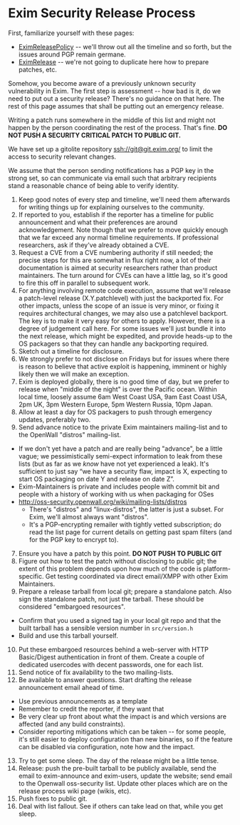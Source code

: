 Exim Security Release Process
=============================

First, familiarize yourself with these pages:

 * [EximReleasePolicy](EximReleasePolicy) -- we'll throw out all the timeline
   and so forth, but the issues around PGP remain germane.
 * [EximRelease](EximRelease) -- we're not going to duplicate here how to
   prepare patches, etc.

Somehow, you become aware of a previously unknown security vulnerability in
Exim.  The first step is assessment -- how bad is it, do we need to put out a
security release?  There's no guidance on that here.  The rest of this page
assumes that shall be putting out an emergency release.

Writing a patch runs somewhere in the middle of this list and might not happen
by the person coordinating the rest of the process.  That's fine.  **DO NOT
PUSH A SECURITY CRITICAL PATCH TO PUBLIC GIT.**

We have set up a gitolite repository <ssh://git@git.exim.org/> to limit the access to 
security relevant changes.

We assume that the person sending notifications has a PGP key in the strong
set, so can communicate via email such that arbitrary recipients stand a
reasonable chance of being able to verify identity.

1. Keep good notes of every step and timeline, we'll need them afterwards for
   writing things up for explaining ourselves to the community.
2. If reported to you, establish if the reporter has a timeline for public
   announcement and what their preferences are around acknowledgement.  Note
   though that we prefer to move quickly enough that we far exceed any normal
   timeline requirements.  If professional researchers, ask if they've already
   obtained a CVE.
3. Request a CVE from a CVE numbering authority if still needed; the precise
   steps for this are somewhat in flux right now, a lot of their documentation
   is aimed at security researchers rather than product maintainers.  The turn
   around for CVEs can have a little lag, so it's good to fire this off in
   parallel to subsequent work.
4. For anything involving remote code execution, assume that we'll release a
   patch-level release (X.Y.patchlevel) with just the backported fix.  For
   other impacts, unless the scope of an issue is very minor, or fixing it
   requires architectural changes, we may also use a patchlevel backport.  The
   key is to make it very easy for others to apply.  However, there is a
   degree of judgement call here.  For some issues we'll just bundle it into
   the next release, which might be expedited, and provide heads-up to the OS
   packagers so that they can handle any backporting required.
5. Sketch out a timeline for disclosure.
  1. We strongly prefer to not disclose on Fridays but for issues where there
     is reason to believe that active exploit is happening, imminent or highly
     likely then we will make an exception.
  2. Exim is deployed globally, there is no good time of day, but we prefer to
     release when "middle of the night" is over the Pacific ocean.  Within
     local time, loosely assume 6am West Coast USA, 9am East Coast USA, 2pm
     UK, 3pm Western Europe, 5pm Western Russia, 10pm Japan.
  3. Allow at least a day for OS packagers to push through emergency updates,
     preferably two.
6. Send advance notice to the private Exim maintainers mailing-list and to the
   OpenWall "distros" mailing-list.
  * If we don't yet have a patch and are really being "advance", be a little
    vague; we pessimistically semi-expect information to leak from these lists
    (but as far as we _know_ have not yet experienced a leak).  It's
    sufficient to just say “we have a security flaw, impact is X, expecting to
    start OS packaging on date Y and release on date Z”.
  * Exim-Maintainers is private and includes people with commit bit and people
    with a history of working with us when packaging for OSes
  * <http://oss-security.openwall.org/wiki/mailing-lists/distros>
    + There's "distros" and "linux-distros", the latter is just a subset.  For
      Exim, we'll almost always want "distros".
    + It's a PGP-encrypting remailer with tightly vetted subscription; do read
      the list page for current details on getting past spam filters (and for
      the PGP key to encrypt to).
7. Ensure you have a patch by this point.  **DO NOT PUSH TO PUBLIC GIT**
8. Figure out how to test the patch without disclosing to public git; the
   extent of this problem depends upon how much of the code is
   platform-specific.  Get testing coordinated via direct email/XMPP with
   other Exim Maintainers.
9. Prepare a release tarball from local git; prepare a standalone patch.  Also
   sign the standalone patch, not just the tarball.  These should be
   considered "embargoed resources".
  * Confirm that you used a signed tag in your local git repo and that the
    built tarball has a sensible version number in `src/version.h`
  * Build and use this tarball yourself.
10. Put these embargoed resources behind a web-server with HTTP Basic/Digest
    authentication in front of them.  Create a couple of dedicated usercodes
    with decent passwords, one for each list.
11. Send notice of fix availability to the two mailing-lists.
12. Be available to answer questions.  Start drafting the release announcement
    email ahead of time.
  * Use previous announcements as a template
  * Remember to credit the reporter, if they want that
  * Be very clear up front about what the impact is and which versions are
    affected (and any build constraints).
  * Consider reporting mitigations which can be taken -- for some people, it's
    still easier to deploy configuration than new binaries, so if the feature
    can be disabled via configuration, note how and the impact.
13. Try to get some sleep.  The day of the release might be a little tense.
14. Release: push the pre-built tarball to be publicly available, send the
    email to exim-announce and exim-users, update the website; send email to
    the Openwall oss-security list.  Update other places which are on the
    release process wiki page (wikis, etc).
15. Push fixes to public git.
16. Deal with list fallout.  See if others can take lead on that, while you
    get sleep.

